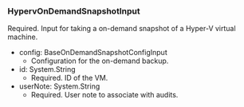 ### HypervOnDemandSnapshotInput
Required. Input for taking a on-demand snapshot of a Hyper-V virtual machine.

- config: BaseOnDemandSnapshotConfigInput
  - Configuration for the on-demand backup.
- id: System.String
  - Required. ID of the VM.
- userNote: System.String
  - Required. User note to associate with audits.
